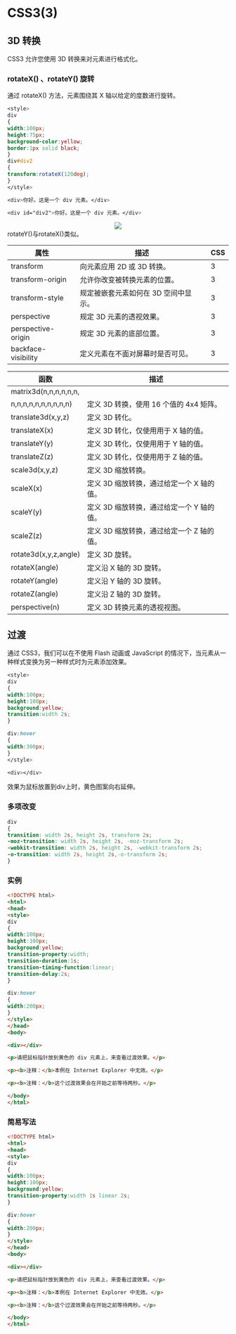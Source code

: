 # CSS3(3)
## 3D 转换
CSS3 允许您使用 3D 转换来对元素进行格式化。
### rotateX() 、rotateY() 旋转
通过 rotateX() 方法，元素围绕其 X 轴以给定的度数进行旋转。
```css
<style> 
div
{
width:100px;
height:75px;
background-color:yellow;
border:1px solid black;
}
div#div2
{
transform:rotateX(120deg);
}
</style>

<div>你好。这是一个 div 元素。</div>

<div id="div2">你好。这是一个 div 元素。</div>
```
<div align="center">
<img src="http://ww1.sinaimg.cn/large/007Rnr4nly1g9syet5k1lj304704ojr6.jpg">
</div>
rotateY()与rotateX()类似。

| 属性                   | 描述                   | CSS |
|----------------------|----------------------|-----|
| transform            | 向元素应用 2D 或 3D 转换。    | 3   |
| transform\-origin    | 允许你改变被转换元素的位置。       | 3   |
| transform\-style     | 规定被嵌套元素如何在 3D 空间中显示。 | 3   |
| perspective          | 规定 3D 元素的透视效果。       | 3   |
| perspective\-origin  | 规定 3D 元素的底部位置。       | 3   |
| backface\-visibility | 定义元素在不面对屏幕时是否可见。     | 3   |

| 函数                      | 描述                         |
|-------------------------|----------------------------|
| matrix3d\(n,n,n,n,n,n,  |
| n,n,n,n,n,n,n,n,n,n\)   | 定义 3D 转换，使用 16 个值的 4x4 矩阵。 |
| translate3d\(x,y,z\)    | 定义 3D 转化。                  |
| translateX\(x\)         | 定义 3D 转化，仅使用用于 X 轴的值。      |
| translateY\(y\)         | 定义 3D 转化，仅使用用于 Y 轴的值。      |
| translateZ\(z\)         | 定义 3D 转化，仅使用用于 Z 轴的值。      |
| scale3d\(x,y,z\)        | 定义 3D 缩放转换。                |
| scaleX\(x\)             | 定义 3D 缩放转换，通过给定一个 X 轴的值。   |
| scaleY\(y\)             | 定义 3D 缩放转换，通过给定一个 Y 轴的值。   |
| scaleZ\(z\)             | 定义 3D 缩放转换，通过给定一个 Z 轴的值。   |
| rotate3d\(x,y,z,angle\) | 定义 3D 旋转。                  |
| rotateX\(angle\)        | 定义沿 X 轴的 3D 旋转。            |
| rotateY\(angle\)        | 定义沿 Y 轴的 3D 旋转。            |
| rotateZ\(angle\)        | 定义沿 Z 轴的 3D 旋转。            |
| perspective\(n\)        | 定义 3D 转换元素的透视视图。           |

##  过渡
通过 CSS3，我们可以在不使用 Flash 动画或 JavaScript 的情况下，当元素从一种样式变换为另一种样式时为元素添加效果。

```css
<style> 
div
{
width:100px;
height:100px;
background:yellow;
transition:width 2s;
}

div:hover
{
width:300px;
}
</style>

<div></div>
```
效果为鼠标放置到div上时，黄色图案向右延伸。

### 多项改变
```css
div
{
transition: width 2s, height 2s, transform 2s;
-moz-transition: width 2s, height 2s, -moz-transform 2s;
-webkit-transition: width 2s, height 2s, -webkit-transform 2s;
-o-transition: width 2s, height 2s,-o-transform 2s;
}
```

### 实例
```html
<!DOCTYPE html>
<html>
<head>
<style> 
div
{
width:100px;
height:100px;
background:yellow;
transition-property:width;
transition-duration:1s;
transition-timing-function:linear;
transition-delay:2s;
}

div:hover
{
width:200px;
}
</style>
</head>
<body>

<div></div>

<p>请把鼠标指针放到黄色的 div 元素上，来查看过渡效果。</p>

<p><b>注释：</b>本例在 Internet Explorer 中无效。</p>

<p><b>注释：</b>这个过渡效果会在开始之前等待两秒。</p>

</body>
</html>
```
### 简易写法
```html
<!DOCTYPE html>
<html>
<head>
<style> 
div
{
width:100px;
height:100px;
background:yellow;
transition-property:width 1s linear 2s;
}

div:hover
{
width:200px;
}
</style>
</head>
<body>

<div></div>

<p>请把鼠标指针放到黄色的 div 元素上，来查看过渡效果。</p>

<p><b>注释：</b>本例在 Internet Explorer 中无效。</p>

<p><b>注释：</b>这个过渡效果会在开始之前等待两秒。</p>

</body>
</html>
```
